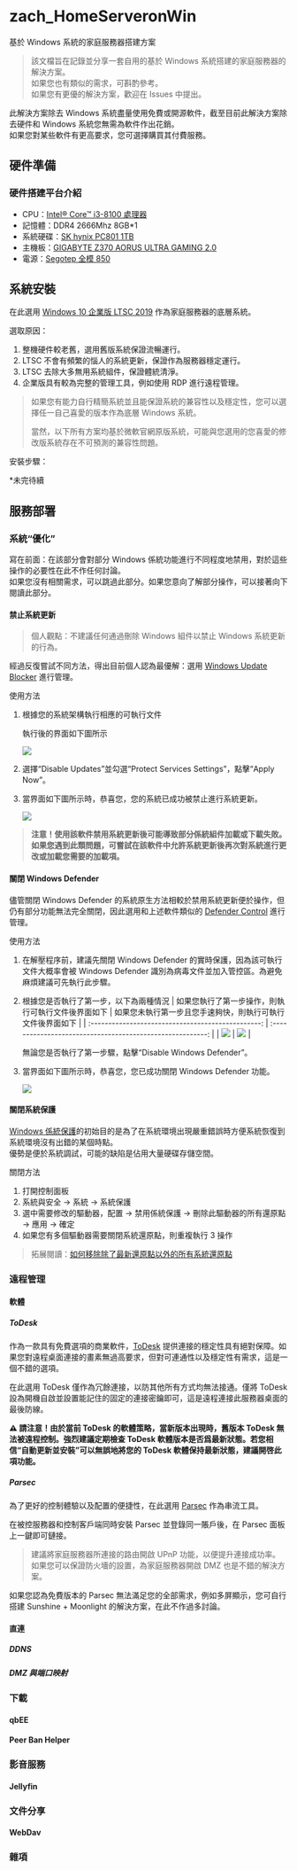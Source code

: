 # zach_HomeServeronWin

基於 Windows 系統的家庭服務器搭建方案

> 該文檔旨在記錄並分享一套自用的基於 Windows 系統搭建的家庭服務器的解決方案。  
> 如果您也有類似的需求，可斟酌參考。  
> 如果您有更優的解決方案，歡迎在 Issues 中提出。

此解決方案除去 Windows 系統盡量使用免費或開源軟件，截至目前此解決方案除去硬件和 Windows 系統您無需為軟件作出花銷。  
如果您對某些軟件有更高要求，您可選擇購買其付費服務。

## 硬件準備

### 硬件搭建平台介紹

- CPU：[Intel® Core™ i3-8100 處理器](https://www.intel.com.tw/content/www/tw/zh/products/sku/126688/intel-core-i38100-processor-6m-cache-3-60-ghz/specifications.html)
- 記憶體：DDR4 2666Mhz 8GB\*1
- 系統硬碟：[SK hynix PC801 1TB](https://product.skhynix.com/products/ssd/cssd/pc801_bc901.go)
- 主機板：[GIGABYTE Z370 AORUS ULTRA GAMING 2.0](https://www.aorus.com/zh-hk/motherboards/Z370-AORUS-ULTRA-GAMING-20-OP-rev-10/Key-Features)
- 電源：[Segotep 全模 850](https://www.segotep.com/CN/product_show.aspx?id=808)

## 系統安裝

在此選用 [Windows 10 企業版 LTSC 2019](https://learn.microsoft.com/zh-hk/lifecycle/products/windows-10-enterprise-ltsc-2019) 作為家庭服務器的底層系統。

選取原因：

1. 整機硬件較老舊，選用舊版系統保證流暢運行。
2. LTSC 不會有頻繁的惱人的系統更新，保證作為服務器穩定運行。
3. LTSC 去除大多無用系統組件，保證體統清淨。
4. 企業版具有較為完整的管理工具，例如使用 RDP 進行遠程管理。

> 如果您有能力自行精簡系統並且能保證系統的兼容性以及穩定性，您可以選擇任一自己喜愛的版本作為底層 Windows 系統。
>
> 當然，以下所有方案均基於微軟官網原版系統，可能與您選用的您喜愛的修改版系統存在不可預測的兼容性問題。

安裝步驟：

\*未完待續

## 服務部署

### 系統“優化”

寫在前面：在該部分會對部分 Windows 係統功能進行不同程度地禁用，對於這些操作的必要性在此不作任何討論。  
如果您沒有相關需求，可以跳過此部分。如果您意向了解部分操作，可以接著向下閱讀此部分。

#### 禁止系統更新

> 個人觀點：不建議任何通過刪除 Windows 組件以禁止 Windows 系統更新的行為。

經過反復嘗試不同方法，得出目前個人認為最優解：選用 [Windows Update Blocker](https://www.sordum.org/9470/windows-update-blocker-v1-8/) 進行管理。

使用方法

1. 根據您的系統架構執行相應的可執行文件

   執行後的界面如下圖所示

   ![](./pics4md/WindowsUpdateBlockeronStart.png)

2. 選擇“Disable Updates”並勾選“Protect Services Settings”，點擊“Apply Now”。

3. 當界面如下圖所示時，恭喜您，您的系統已成功被禁止進行系統更新。

   ![](./pics4md/WindowsUpdateBlockerDisabledUpdate.png)

> **注意！使用該軟件禁用系統更新後可能導致部分係統組件加載或下載失敗。  
> 如果您遇到此類問題，可嘗試在該軟件中允許系統更新後再次對系統進行更改或加載您需要的加載項。**

#### 關閉 Windows Defender

儘管關閉 Windows Defender 的系統原生方法相較於禁用系統更新便於操作，但仍有部分功能無法完全關閉，因此選用和上述軟件類似的 [Defender Control](https://www.sordum.org/9480/defender-control-v2-1/) 進行管理。

使用方法

1. 在解壓程序前，建議先關閉 Windows Defender 的實時保護，因為該可執行文件大概率會被 Windows Defender 識別為病毒文件並加入管控區。為避免麻煩建議可先執行此步驟。
2. 根據您是否執行了第一步，以下為兩種情況
   | 如果您執行了第一步操作，則執行可執行文件後界面如下 | 如果您未執行第一步且您手速夠快，則執行可執行文件後界面如下 |
   | :------------------------------------------------: | :--------------------------------------------------------: |
   | ![](./pics4md/RealTimeProtectionOff.png) | ![](./pics4md/DefenderControlonstart.png) |

   無論您是否執行了第一步驟，點擊“Disable Windows Defender”。

3. 當界面如下圖所示時，恭喜您，您已成功關閉 Windows Defender 功能。

   ![](./pics4md/WindowsDefenderOff.png)

#### 關閉系統保護

[Windows 係統保護](https://support.microsoft.com/zh-hk/windows/system-protection-e9126e6e-fa64-4f5f-874d-9db90e57645a)的初始目的是為了在系統環境出現嚴重錯誤時方便系統恢復到系統環境沒有出錯的某個時點。  
優勢是便於系統調試，可能的缺陷是佔用大量硬碟存儲空間。

關閉方法

1. 打開控制面板
2. 系統與安全 -> 系統 -> 系統保護
3. 選中需要修改的驅動器，配置 -> 禁用係統保護 -> 刪除此驅動器的所有還原點 -> 應用 -> 確定
4. 如果您有多個驅動器需要關閉系統還原點，則重複執行 3 操作

> 拓展閱讀：[如何移除除了最新還原點以外的所有系統還原點](https://support.microsoft.com/zh-hk/topic/%E5%A6%82%E4%BD%95%E7%A7%BB%E9%99%A4%E9%99%A4%E4%BA%86%E6%9C%80%E6%96%B0%E9%82%84%E5%8E%9F%E9%BB%9E%E4%BB%A5%E5%A4%96%E7%9A%84%E6%89%80%E6%9C%89%E7%B3%BB%E7%B5%B1%E9%82%84%E5%8E%9F%E9%BB%9E-d43d697b-09ac-bef6-8a02-1000a18a9b82)

### 遠程管理

#### 軟體

##### ToDesk

作為一款具有免費選項的商業軟件，[ToDesk](https://www.todesk.com/) 提供連接的穩定性具有絕對保障。如果您對遠程桌面連接的畫素無過高要求，但對可連通性以及穩定性有需求，這是一個不錯的選項。

在此選用 ToDesk 僅作為冗餘連接，以防其他所有方式均無法接通。僅將 ToDesk 設為開機自啟並設置能記住的固定的連接密鑰即可，這是遠程連接此服務器桌面的最後防線。

**⚠️ 請注意！由於當前 ToDesk 的軟體策略，當新版本出現時，舊版本 ToDesk 無法被遠程控制。強烈建議定期檢查 ToDesk 軟體版本是否爲最新狀態。若您相信“自動更新並安裝”可以無誤地將您的 ToDesk 軟體保持最新狀態，建議開啓此項功能。**

##### Parsec

為了更好的控制體驗以及配置的便捷性，在此選用 [Parsec](https://parsec.app/) 作為串流工具。

在被控服務器和控制客戶端同時安裝 Parsec 並登錄同一賬戶後，在 Parsec 面板上一鍵即可鏈接。

> 建議將家庭服務器所連接的路由開啟 UPnP 功能，以便提升連接成功率。  
> 如果您可以保證防火墻的設置，為家庭服務器開啟 DMZ 也是不錯的解決方案。

如果您認為免費版本的 Parsec 無法滿足您的全部需求，例如多屏顯示，您可自行搭建 Sunshine + Moonlight 的解決方案，在此不作過多討論。

#### 直連

##### DDNS

##### DMZ 與端口映射

### 下載

#### qbEE

#### Peer Ban Helper

### 影音服務

#### Jellyfin

### 文件分享

#### WebDav

### 雜項
